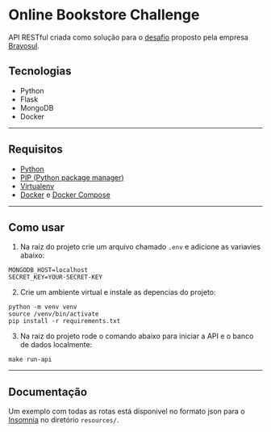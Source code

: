 # Online Bookstore Challenge

API RESTful criada como solução para o [desafio](https://github.com/bravosul/back-end-challenge) proposto pela empresa [Bravosul](https://bravosul.com.br/).

## Tecnologias
- Python
- Flask
- MongoDB
- Docker

---

## Requisitos
- [Python](https://www.python.org/)
- [PIP (Python package manager)](https://pypi.org/project/pip/)
- [Virtualenv](https://packaging.python.org/key_projects/#virtualenv)
- [Docker](https://docs.docker.com/desktop/) e [Docker Compose](https://docs.docker.com/compose/install/)

---

## Como usar
1. Na raiz do projeto crie um arquivo chamado ```.env``` e adicione as variavies abaixo:
```
MONGODB_HOST=localhost
SECRET_KEY=YOUR-SECRET-KEY
```
2. Crie um ambiente virtual e instale as depencias do projeto:

```
python -m venv venv
source /venv/bin/activate
pip install -r requirements.txt
```

3. Na raiz do projeto rode o comando abaixo para iniciar a API e o banco de dados localmente:
```
make run-api
```
---

## Documentação
Um exemplo com todas as rotas está disponivel no formato json para o [Insomnia](https://insomnia.rest/) no diretório ```resources/```.
